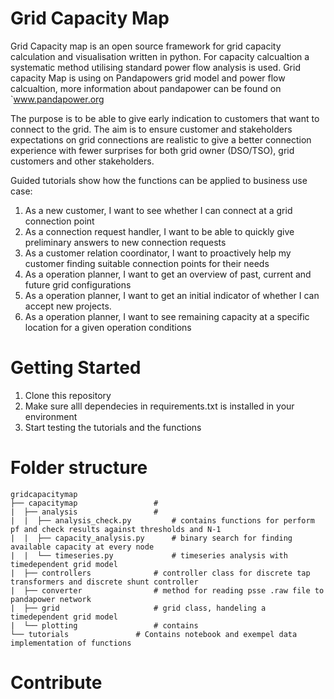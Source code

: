 # Grid Capacity Map 
Grid Capacity map is an open source framework for grid capacity calculation and visualisation written in python. For capacity calcualtion a systematic method utilising standard 
power flow analysis is used. Grid capacity Map is using on Pandapowers grid model and power flow calcualtion, more information about pandapower can be found on `www.pandapower.org

The purpose is to be able to give early indication to customers that want to connect to the grid. The aim is to ensure customer and stakeholders expectations on grid 
connections are realistic to give a better connection experience with fewer surprises for both grid owner (DSO/TSO), grid customers and other stakeholders.

Guided tutorials show how the functions can be applied to business use case:
1.  As a new customer, 
I want to see whether I can connect at a grid connection point
2. As a connection request handler,
I want to be able to quickly give preliminary answers to new connection requests
3. As a customer relation coordinator, 
I want to proactively help my customer finding suitable connection points for their needs
4. As a operation planner,
I want to get an overview of past, current and future grid configurations
5. As a operation planner,
I want to get an initial indicator of whether I can accept new projects.
6. As a operation planner,
I want to see remaining capacity at a specific location for a given operation conditions


# Getting Started
1.	Clone this repository
2.	Make sure alll dependecies in requirements.txt is installed in your environment
3.	Start testing the tutorials and the functions

# Folder structure
```|
gridcapacitymap
├── capacitymap                 # 
|  ├── analysis                 # 
|  |  ├── analysis_check.py         # contains functions for perform pf and check results against thresholds and N-1
|  |  ├── capacity_analysis.py      # binary search for finding available capacity at every node
|  |  └── timeseries.py             # timeseries analysis with timedependent grid model
|  ├── controllers              # controller class for discrete tap transformers and discrete shunt controller
|  ├── converter                # method for reading psse .raw file to pandapower network
|  ├── grid                     # grid class, handeling a timedependent grid model
|  └── plotting                 # contains 
└── tutorials               # Contains notebook and exempel data implementation of functions
```
# Contribute
